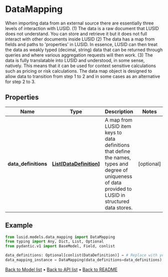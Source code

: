 # DataMapping

When importing data from an external source there are essentially three levels of interaction with LUSID.  (1) The data is a raw document that LUSID does not understand. You can store and retrieve it but it does not full interact with other documents inside LUSID  (2) The data has a map from fields and paths to 'properties' in LUSID. In essence, LUSID can then treat the data as weakly typed (decimal, string) data that can be returned through queries      and where various aggregation requests will then work.  (3) The data is fully translatable into LUSID and understood, in some sense, natively. This means that it can be used for context sensitive calculations such as pricing or risk calculations.  The data map object is designed to allow data to transition from step 1 to 2 and in some cases as an alternative for step 2 to 3.
## Properties
Name | Type | Description | Notes
------------ | ------------- | ------------- | -------------
**data_definitions** | [**List[DataDefinition]**](DataDefinition.md) | A map from LUSID item keys to data definitions that define the names, types and degree of uniqueness of data provided to LUSID in structured data stores. | [optional] 
## Example

```python
from lusid.models.data_mapping import DataMapping
from typing import Any, Dict, List, Optional
from pydantic.v1 import BaseModel, Field, conlist

data_definitions: Optional[conlist(DataDefinition)] = # Replace with your value
data_mapping_instance = DataMapping(data_definitions=data_definitions)

```

[Back to Model list](../README.md#documentation-for-models) &#8226; [Back to API list](../README.md#documentation-for-api-endpoints) &#8226; [Back to README](../README.md)

